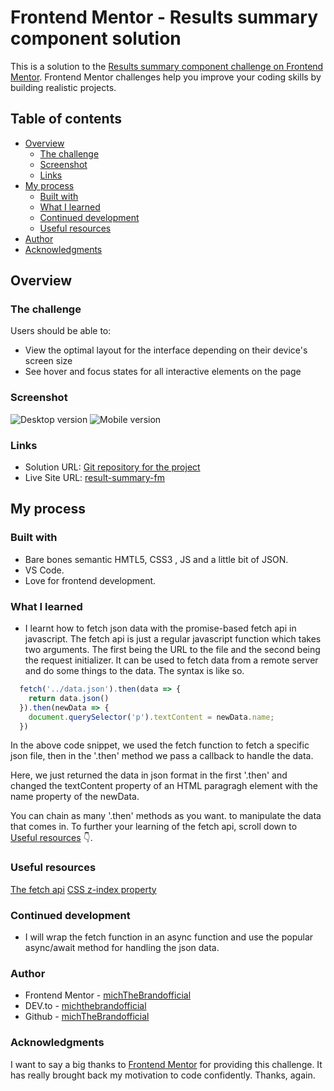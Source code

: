 # Frontend Mentor - Results summary component solution

This is a solution to the [Results summary component challenge on Frontend Mentor](https://www.frontendmentor.io/challenges/results-summary-component-CE_K6s0maV). Frontend Mentor challenges help you improve your coding skills by building realistic projects. 

## Table of contents

- [Overview](#overview)
  - [The challenge](#the-challenge)
  - [Screenshot](#screenshot)
  - [Links](#links)
- [My process](#my-process)
  - [Built with](#built-with)
  - [What I learned](#what-i-learned)
  - [Continued development](#continued-development)
  - [Useful resources](#useful-resources)
- [Author](#author)
- [Acknowledgments](#acknowledgments)

## Overview 

### The challenge

Users should be able to: 

- View the optimal layout for the interface depending on their device's screen size 
- See hover and focus states for all interactive elements on the page

### Screenshot

![Desktop version](./screenshots/lavender%20effect%20result%20summary.png)
![Mobile version](./screenshots/mobile%20verson.png)

### Links 

- Solution URL: [Git repository for the project](https://github.com/michTheBrandofficial/Results-summary-fm.git)
- Live Site URL: [result-summary-fm](https://result-summary-fm.web.app)

## My process 

### Built with 

- Bare bones semantic HMTL5, CSS3 , JS and a little bit of JSON.
- VS Code.
- Love for frontend development.

### What I learned

- I learnt how to fetch json data with the promise-based fetch api in javascript.
The fetch api is just a regular javascript function which takes two arguments. The first being the URL to the file and the second being the request initializer. It can be used to fetch data from a remote server and do some things to the data. The syntax is like so.
```typescript
  fetch('../data.json').then(data => {
    return data.json()
  }).then(newData => {
    document.querySelector('p').textContent = newData.name; 
  })
```

In the above code snippet, we used the fetch function to fetch a specific json file, then in the '.then' method we pass a callback to handle the data. 

Here, we just returned the data in json format in the first '.then' and changed the textContent property of an HTML paragragh element with the name property of the newData. 

You can chain as many '.then' methods as you want. to manipulate the data that comes in. To further your learning of the fetch api, scroll down to [Useful resources](#useful-resources) 👇. 

### Useful resources 

[The fetch api](https://developer.mozilla.org/en-US/docs/Web/API/Fetch_API)
[CSS z-index property](https://css-tricks.com/almanac/properties/z/z-index/)

### Continued development
- I will wrap the fetch function in an async function and use the popular async/await method for handling the json data.

### Author

- Frontend Mentor - [michTheBrandofficial](https://frontendmentor.io/profile/michTheBrandofficial)
- DEV.to - [michthebrandofficial](https://dev.to/michthebrandofficial)
- Github - [michTheBrandofficial](https://github.com/michTheBrandofficial)

### Acknowledgments 

I want to say a big thanks to [Frontend Mentor](https://www.frontendmentor.io) for providing this challenge.
It has really brought back my motivation to code confidently. Thanks, again.